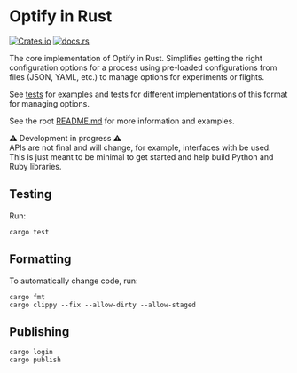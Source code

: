 # Optify in Rust

[![Crates.io](https://img.shields.io/crates/v/optify)](https://crates.io/crates/optify)
[![docs.rs](https://img.shields.io/docsrs/optify)](https://docs.rs/optify)

The core implementation of Optify in Rust.
Simplifies getting the right configuration options for a process using pre-loaded configurations from files (JSON, YAML, etc.) to manage options for experiments or flights.

See [tests](../../tests/) for examples and tests for different implementations of this format for managing options.

See the root [README.md](../../README.md) for more information and examples.

⚠️ Development in progress ⚠️\
APIs are not final and will change, for example, interfaces with be used.
This is just meant to be minimal to get started and help build Python and Ruby libraries.

## Testing

Run:
```shell
cargo test
```

## Formatting
To automatically change code, run:
```shell
cargo fmt
cargo clippy --fix --allow-dirty --allow-staged
```

## Publishing
```shell
cargo login
cargo publish
```

